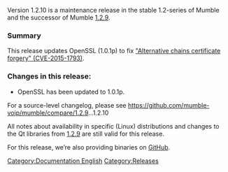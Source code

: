 Version 1.2.10 is a maintenance release in the stable 1.2-series of
Mumble and the successor of Mumble [1.2.9](1.2.9 "wikilink").

### Summary

This release updates OpenSSL (1.0.1p) to fix ["Alternative chains
certificate forgery"
(CVE-2015-1793)](https://www.openssl.org/news/secadv_20150709.txt).

### Changes in this release:

  - OpenSSL has been updated to 1.0.1p.

For a source-level changelog, please see
<https://github.com/mumble-voip/mumble/compare/1.2.9>...1.2.10

All notes about availability in specific (Linux) distributions and
changes to the Qt libraries from [1.2.9](1.2.9 "wikilink") are still
valid for this release.

For this release, we’re also providing binaries on
[GitHub](https://github.com/mumble-voip/mumble/releases/tag/1.2.10).

[Category:Documentation
English](Category:Documentation_English "wikilink")
[Category:Releases](Category:Releases "wikilink")